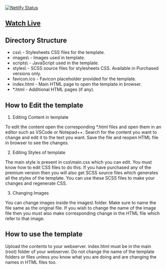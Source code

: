 [![Netlify Status](https://api.netlify.com/api/v1/badges/3dec7754-f9cb-4f03-bfde-6f5a9ba45649/deploy-status)](https://app.netlify.com/sites/mahmudur-resume/deploys)
## [Watch Live](https://mahmudur-resume.netlify.app)
Directory Structure
-------------------
- css\              - Stylesheets CSS files for the template.
- images\           - Images used in template.
- scripts\          - JavaScript used in the template.
- styles\           - SCSS source files for stylesheets CSS. Available in Purchased versions only.
- favicon.ico       - Favicon placeholder provided for the template.
- index.html        - Main HTML page to open the template in browser.
- *.html            - Additional HTML pages (if any).


How to Edit the template
------------------------

1. Editing Content in template

To edit the content open the corresponding *.html files and open them
in an editor such as VSCode or Notepad++.
Search for the content you want to change and edit it to the text you want.
Save the file and reopen HTML file in browser to see the changes.

2. Editing Styles of template

The main style is present in css\main.css which you can edit.
You must know how to edit CSS files to do this.
If you have purchased any of the premium version then you will also get
SCSS source files which generates all the styles of the template.
You can use these SCSS files to make your changes and regenerate CSS.

3. Changing Images

You can change images inside the images\ folder.
Make sure to name the file same as the original file.
If you wish to change the name of the image file then you must
also make corresponding change in the HTML file which refer to that image.

How to use the template
-----------------------
Upload the contents to your webserver.
index.html must be in the main (root) folder of your webserver.
Do not change the name of the template folders or files unless you know
what you are doing and are changing the names in HTML files too.

